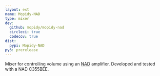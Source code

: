 ```yaml
---
layout: ext
name: Mopidy-NAD
type: mixer
dev:
  github: mopidy/mopidy-nad
  circleci: true
  codecov: true
dist:
  pypi: Mopidy-NAD
py3: prerelease
---
```


Mixer for controlling volume using an [NAD](https://nadelectronics.com/) amplifier.
Developed and tested with a NAD C355BEE.
